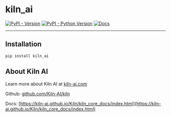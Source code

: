 # kiln_ai

[![PyPI - Version](https://img.shields.io/pypi/v/kiln-ai.svg?logo=pypi&label=PyPI&logoColor=gold)](https://pypi.org/project/kiln-ai)
[![PyPI - Python Version](https://img.shields.io/pypi/pyversions/kiln-ai.svg)](https://pypi.org/project/kiln-ai)
[![Docs](https://img.shields.io/badge/docs-pdoc-blue)](https://kiln-ai.github.io/Kiln/kiln_core_docs/index.html)

---

## Installation

```console
pip install kiln_ai
```

## About Kiln AI

Learn more about Kiln AI at [kiln-ai.com](https://kiln-ai.com)

Github: [github.com/Kiln-AI/kiln](https://github.com/Kiln-AI/kiln)

Docs: [https://kiln-ai.github.io/Kiln/kiln_core_docs/index.html](https://kiln-ai.github.io/Kiln/kiln_core_docs/index.html)
